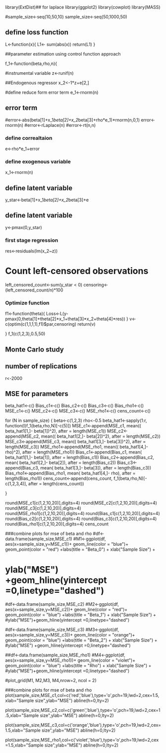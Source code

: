 library(ExtDist)## for laplace
library(ggplot2)
library(cowplot)
library(MASS)



#sample_size<-seq(10,50,10)
sample_size<-seq(50,1000,50)



## define loss function
L<-function(x){
  L1<- sum(abs(x))
  return(L1)
}


##parameter estimation using  control function approach

  f_1<-function(beta,rho,n){
     
    
  #instrumental variable 
    z<-runif(n) 
   
   ##Endogenous regressor
   x_2<-1*z+e[2,] 
   
   #define reduce form error term
   e_1<-rnorm(n)
   
   
   ## error term
   #error<-abs(beta[1]+x_1*beta[2]+x_2*beta[3]+rho*e_1)*rnorm(n,0,1)
   error<-rnorm(n)
   #error<-rLaplace(n)
   #error<-rt(n,n)
   
   ### define correaltaion
   e<-rho*e_1+error
   
   
   ### define exogenous variable
   x_1<-rnorm(n) 
   
   ## define latent variable
   y_star<-beta[1]+x_1*beta[2]+x_2*beta[3]+e
   
   ## define latent variable
   y<-pmax(0,y_star)
   
   ### first stage regression
   res<-residuals(lm(x_2~z))
   
   
   # Count left-censored observations
   left_censored_count<-sum(y_star < 0)
   censoring<-(left_censored_count/n)*100
   
   
   ### Optimize function
   f1<-function(theta){
     Loss<-L(y-pmax(0,theta[1]+theta[2]*x_1+theta[3]*x_2+theta[4]*res))
   }
    v<-c(optim(c(1,1,1,1),f1)$par,censoring)
   return(v)
   
  }
 f_1(c(1,2,3),0.5,50) 

## Monte Carlo study
## number of replications
r<-2000

## MSE for parameters
beta_hat1<-c()
Bias_c1<-c()
Bias_c2<-c()
Bias_c3<-c()
Bias_rho1<-c()
MSE_c1<-c()
MSE_c2<-c()
MSE_c3<-c()
MSE_rho1<-c()
cens_count<-c()



for (N in sample_size)
{
  beta<-c(1,2,3)
  rho<-0.5
  beta_hat1<-sapply(1:r, function(l)f_1(beta,rho,N)[-c(5)])
  MSE_c1<-append(MSE_c1, mean(( beta_hat1[1,]- beta[1])^2), after = length(MSE_c1))
  MSE_c2<-append(MSE_c2, mean(( beta_hat1[2,]- beta[2])^2), after = length(MSE_c2))
  MSE_c3<-append(MSE_c3, mean(( beta_hat1[3,]- beta[3])^2), after = length(MSE_c3))
  MSE_rho1<-append(MSE_rho1, mean(( beta_hat1[4,]- rho)^2), after = length(MSE_rho1))
  Bias_c1<-append(Bias_c1, mean( beta_hat1[1,]- beta[1]), after = length(Bias_c1))
  Bias_c2<-append(Bias_c2, mean( beta_hat1[2,]- beta[2]), after = length(Bias_c2))
  Bias_c3<-append(Bias_c3, mean( beta_hat1[3,]- beta[3]), after = length(Bias_c3))
  Bias_rho1<-append(Bias_rho1, mean( beta_hat1[4,]- rho), after = length(Bias_rho1))
  cens_count<-append(cens_count, f_1(beta,rho,N)[-c(1,2,3,4)], after = length(cens_count))
  
}


round(MSE_c1[c(1,2,10,20)],digits=4)
round(MSE_c2[c(1,2,10,20)],digits=4)
round(MSE_c3[c(1,2,10,20)],digits=4)
round(MSE_rho1[c(1,2,10,20)],digits=4)
round(Bias_c1[c(1,2,10,20)],digits=4)
round(Bias_c2[c(1,2,10,20)],digits=4)
round(Bias_c3[c(1,2,10,20)],digits=4)
round(Bias_rho1[c(1,2,10,20)],digits=4)
cens_count



###combine plots for mse of beta and rho
#df<-data.frame(sample_size,MSE_c1)
#M1<-ggplot(df, aes(x=sample_size,y=MSE_c1))+ geom_line(color = "blue")+ geom_point(color = "red") +labs(title = "Beta_0")  + xlab("Sample Size") + 
 # ylab("MSE") +geom_hline(yintercept =0,linetype="dashed") 


#df<-data.frame(sample_size,MSE_c2)
#M2<-ggplot(df, aes(x=sample_size,y=MSE_c2))+ geom_line(color = "red")+ geom_point(color = "blue") +labs(title = "Beta_1")  + xlab("Sample Size") + 
  #ylab("MSE")+geom_hline(yintercept =0,linetype="dashed") 

#df<-data.frame(sample_size,MSE_c3)
#M3<-ggplot(df, aes(x=sample_size,y=MSE_c3))+ geom_line(color = "orange")+ geom_point(color = "blue") +labs(title = "Beta_2")  + xlab("Sample Size") + 
  #ylab("MSE") +geom_hline(yintercept =0,linetype="dashed")                

##df<-data.frame(sample_size,MSE_rho1)
#M4<-ggplot(df, aes(x=sample_size,y=MSE_rho1))+ geom_line(color = "violet")+ geom_point(color = "blue") +labs(title = "Rho") + xlab("Sample Size") + 
  #ylab("MSE")+geom_hline(yintercept =0,linetype="dashed") 

#plot_grid(M1, M2,M3, M4,nrow=2, ncol = 2)





###combine plots for mse of beta and rho
plot(sample_size,MSE_c1,col=c('red','blue'),type='o',pch=19,lwd=2,cex=1.5,xlab="Sample size",ylab="MSE")
abline(h=0,lty=2)

plot(sample_size,MSE_c2,col=c('green','blue'),type='o',pch=19,lwd=2,cex=1.5,xlab="Sample size",ylab="MSE")
abline(h=0,lty=2)


plot(sample_size,MSE_c3,col=c('orange','blue'),type='o',pch=19,lwd=2,cex=1.5,xlab="Sample size",ylab="MSE")
abline(h=0,lty=2)

plot(sample_size,MSE_rho1,col=c('violet','blue'),type='o',pch=19,lwd=2,cex=1.5,xlab="Sample size",ylab="MSE")
abline(h=0,lty=2)



